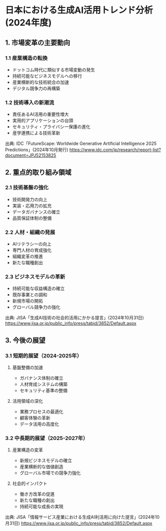 # 日本における生成AI活用トレンド分析 (2024年度)

## 1. 市場変革の主要動向

### 1.1 産業構造の転換
- ドットコム時代に類似する市場変動の発生
- 持続可能なビジネスモデルへの移行
- 産業横断的な技術統合の加速
- デジタル競争力の再構築

### 1.2 技術導入の新潮流
- 責任あるAI活用の重要性増大
- 実用的アプリケーションの台頭
- セキュリティ・プライバシー保護の進化
- 産学連携による技術革新

出典: IDC「FutureScape: Worldwide Generative Artificial Intelligence 2025 Predictions」(2024年10月発行)
https://www.idc.com/jp/research/report-list?document=JPJ52153825

## 2. 重点的取り組み領域

### 2.1 技術基盤の強化
- 技術開発力の向上
- 実装・応用力の拡充
- データガバナンスの確立
- 品質保証体制の整備

### 2.2 人材・組織の発展
- AIリテラシーの向上
- 専門人材の育成強化
- 組織変革の推進
- 新たな職種創出

### 2.3 ビジネスモデルの革新
- 持続可能な収益構造の確立
- 既存事業との調和
- 新規市場の開拓
- グローバル競争力の強化

出典: JISA「生成AI技術の社会的活用にかかる提言」(2024年10月31日)
https://www.jisa.or.jp/public_info/press/tabid/3852/Default.aspx

## 3. 今後の展望

### 3.1 短期的展望（2024-2025年）
1. 基盤整備の加速
   - ガバナンス体制の確立
   - 人材育成システムの構築
   - セキュリティ基準の整備

2. 活用領域の深化
   - 業務プロセスの最適化
   - 顧客体験の革新
   - データ活用の高度化

### 3.2 中長期的展望（2025-2027年）
1. 産業構造の変革
   - 新規ビジネスモデルの確立
   - 産業横断的な価値創造
   - グローバル市場での競争力強化

2. 社会的インパクト
   - 働き方改革の促進
   - 新たな職種の創出
   - 持続可能な成長の実現

出典: JISA「情報サービス産業における生成AI利活用に向けた提言」(2024年10月31日)
https://www.jisa.or.jp/public_info/press/tabid/3852/Default.aspx
